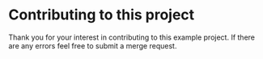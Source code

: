 # Contributing to this project

Thank you for your interest in contributing to this example project. If there are any errors feel free to submit a merge request.